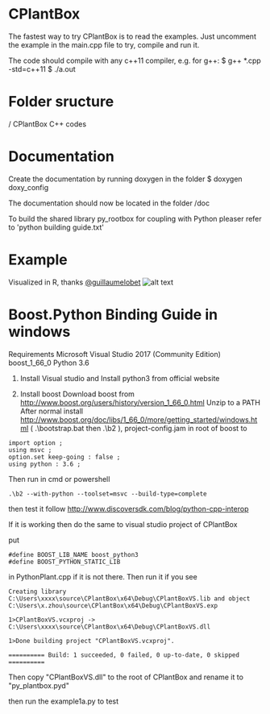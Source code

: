 # CPlantBox

The fastest way to try CPlantBox is to read the examples. Just uncomment the example in the main.cpp file to try, compile and run it. 

The code should compile with any c++11 compiler, e.g. for g++:
$ g++ *.cpp -std=c++11
$ ./a.out


# Folder sructure

/				CPlantBox C++ codes

# Documentation

Create the documentation by running doxygen in the folder 
$ doxygen doxy_config

The documentation should now be located in the folder /doc

To build the shared library py_rootbox for coupling with Python pleaser refer to 'python building guide.txt'

# Example

Visualized in R, thanks  [@guillaumelobet](https://github.com/guillaumelobet)
![alt text](https://github.com/Plant-Root-Soil-Interactions-Modelling/CPlantBox/blob/master/results/plant.gif "Tree with leafs")


# Boost.Python Binding Guide in windows
Requirements
Microsoft Visual Studio 2017 (Community Edition)
boost_1_66_0
Python 3.6
 
1. Install Visual studio
and Install python3 from official website

2. Install  boost
Download boost from http://www.boost.org/users/history/version_1_66_0.html
Unzip to a PATH
After normal install http://www.boost.org/doc/libs/1_66_0/more/getting_started/windows.html
 ( .\bootstrap.bat then .\b2 ), project-config.jam in root of boost to
```
import option ; 
using msvc ; 
option.set keep-going : false ; 
using python : 3.6 ; 
```
Then run in cmd or powershell
```
.\b2 --with-python --toolset=msvc --build-type=complete
```
then test it follow http://www.discoversdk.com/blog/python-cpp-interop

If it is working then do the same to visual studio project of CPlantBox
 
put 
```
#define BOOST_LIB_NAME boost_python3
#define BOOST_PYTHON_STATIC_LIB
```
in PythonPlant.cpp if it is not there. Then run it if you see
```
Creating library C:\Users\xxxx\source\CPlantBox\x64\Debug\CPlantBoxVS.lib and object C:\Users\x.zhou\source\CPlantBox\x64\Debug\CPlantBoxVS.exp

1>CPlantBoxVS.vcxproj -> C:\Users\xxxx\source\CPlantBox\x64\Debug\CPlantBoxVS.dll

1>Done building project "CPlantBoxVS.vcxproj".

========== Build: 1 succeeded, 0 failed, 0 up-to-date, 0 skipped ==========
```
Then copy "CPlantBoxVS.dll" to the root of CPlantBox and rename it to "py_plantbox.pyd"

then run the example1a.py to test
